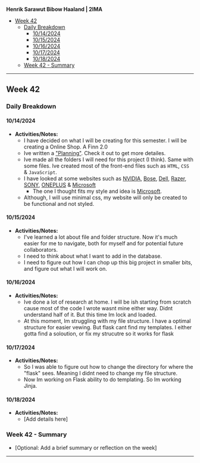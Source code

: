 **Henrik Sarawut Bibow Haaland | 2IMA**


- [Week 42](#week-42)
  - [Daily Breakdown](#daily-breakdown)
    - [10/14/2024](#10142024)
    - [10/15/2024](#10152024)
    - [10/16/2024](#10162024)
    - [10/17/2024](#10172024)
    - [10/18/2024](#10182024)
  - [Week 42 - Summary](#week-42---summary)

---

## Week 42 

### Daily Breakdown

#### 10/14/2024
- **Activities/Notes:**
  - I have decided on what I will be creating for this semester. I will be creating a Online Shop. A Finn 2.0 
  - Ive written a ["Planning"](../docs/Part1%20Planning.md). Check it out to get more detailes.
  - Ive made all the folders I will need for this project (I think). Same with some files. Ive created most of the front-end files such as `HTML`, `CSS` & `JavaScript`.
  - I have looked at some websites such as 
  [NVIDIA](https://www.nvidia.com/nb-no/), 
  [Bose](https://www.bose.com/home), 
  [Dell](https://www.dell.com/no-no), 
  [Razer](https://www.razer.com/), 
  [SONY](https://www.sony.com/en/), 
  [ONEPLUS](https://www.oneplus.com/no) & 
  [Microsoft](https://www.microsoft.com/en-us/store/b/sale)
    - The one I thought fits my style and idea is [Microsoft](https://www.microsoft.com/en-us/store/b/sale).
  - Although, I will use minimal css, my website will only be created to be functional and not styled.
#### 10/15/2024
- **Activities/Notes:**
  - I've learned a lot about file and folder structure. Now it's much easier for me to navigate, both for myself and for potential future collaborators.
  - I need to think about what I want to add in the database. 
  - I need to figure out how I can chop up this big project in smaller bits, and figure out what I will work on.

#### 10/16/2024
- **Activities/Notes:**
  - Ive done a lot of research at home. I will be ish starting from scratch cause most of the code I wrote wasnt mine either way. Didnt understand half of it. But this time Im lock and loaded.
  - At this moment, Im struggling with my file structure. I have a optimal structure for easier vewing. But flask cant find my templates. I either gotta find a soloution, or fix my strucutre so it works for flask

#### 10/17/2024
- **Activities/Notes:**
  - So I was able to figure out how to change the directory for where the "flask" sees. Meaning I didnt need to change my file structure.
  - Now Im working on Flask ability to do templating. So Im working Jinja.

#### 10/18/2024
- **Activities/Notes:**
  - [Add details here]

### Week 42 - Summary
- [Optional: Add a brief summary or reflection on the week]

---



